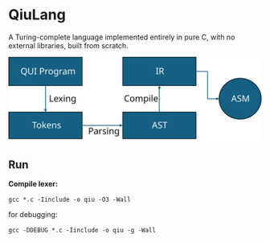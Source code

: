 # QiuLang
A Turing-complete language implemented entirely in pure C, with no external libraries, built from scratch.

![compiling pipline](docs/pipline.svg)

## Run
**Compile lexer:**
```shell
gcc *.c -Iinclude -o qiu -O3 -Wall
```

for debugging:
```shell
gcc -DDEBUG *.c -Iinclude -o qiu -g -Wall
```